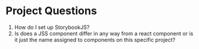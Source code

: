# Project Questions

1. How do I set up StorybookJS?
2. Is does a JSS component differ in any way from a react component or is it just the name assigned to components on this specific project?
